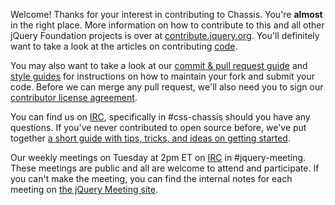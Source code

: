 Welcome! Thanks for your interest in contributing to Chassis. You're **almost** in the right place. More information on how to contribute to this and all other jQuery Foundation projects is over at [contribute.jquery.org](http://contribute.jquery.org). You'll definitely want to take a look at the articles on contributing [code](http://contribute.jquery.org/code).

You may also want to take a look at our [commit & pull request guide](http://contribute.jquery.org/commits-and-pull-requests/) and [style guides](http://contribute.jquery.org/style-guide/) for instructions on how to maintain your fork and submit your code. Before we can merge any pull request, we'll also need you to sign our [contributor license agreement](http://contribute.jquery.org/cla).

You can find us on [IRC](http://irc.jquery.org), specifically in #css-chassis should you have any questions. If you've never contributed to open source before, we've put together [a short guide with tips, tricks, and ideas on getting started](http://contribute.jquery.org/open-source/).

Our weekly meetings on Tuesday at 2pm ET on [IRC](http://irc.jquery.org) in #jquery-meeting. These meetings are public and all are welcome to attend and participate. If you can't make the meeting, you can find the internal notes for each meeting on [the jQuery Meeting site](https://meetings.jquery.org/category/chassis/).
